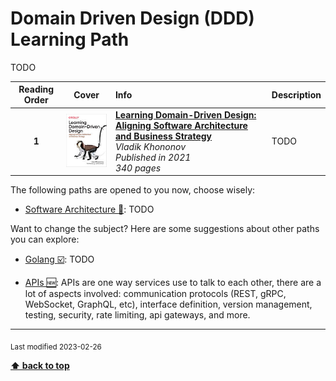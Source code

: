 [//]: # (Auto generated file from templates)

#  Domain Driven Design (DDD) Learning Path

TODO

| Reading Order | Cover | Info | Description |
| :---: | :---: | :--- | :--- |
| **1** | ![img](/assets/books/covers/leagning-domain-driven-design.jpeg) | [**Learning Domain-Driven Design: Aligning Software Architecture and Business Strategy**](https://learning.oreilly.com/library/view/-/9781098100124/) <br> *Vladik Khononov* <br> *Published in 2021* <br> *340 pages* <br>  | TODO |

The following paths are opened to you now, choose wisely:

- [Software Architecture :construction:](/content/paths/software-architecture.md): TODO


Want to change the subject? Here are some suggestions about other paths you can explore:

- [Golang :ballot_box_with_check:](/content/paths/golang.md): TODO

- [APIs :new:](/content/paths/apis.md): APIs are one way services use to talk to each other, there are a lot of aspects involved: communication protocols (REST, gRPC, WebSocket, GraphQL, etc), interface definition, version management, testing, security, rate limiting, api gateways, and more.




---
<sub>Last modified 2023-02-26</sub>

[**⬆ back to top**](#domain-driven-design-(ddd)-learning-path)
